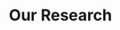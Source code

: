 ---
title: "Our Research"
draft: false
# page title background image
bg_image: "/images/backgrounds/page-title.jpg"
# meta description
description : ""
---